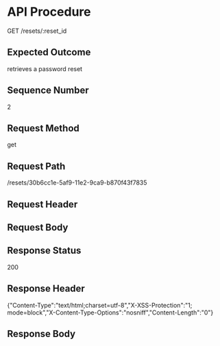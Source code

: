 # API Procedure
GET /resets/:reset_id
## Expected Outcome
retrieves a password reset
## Sequence Number
2
## Request Method
get
## Request Path
/resets/30b6cc1e-5af9-11e2-9ca9-b870f43f7835
## Request Header

## Request Body


## Response Status
200
## Response Header
{"Content-Type":"text/html;charset=utf-8","X-XSS-Protection":"1; mode=block","X-Content-Type-Options":"nosniff","Content-Length":"0"}

## Response Body


